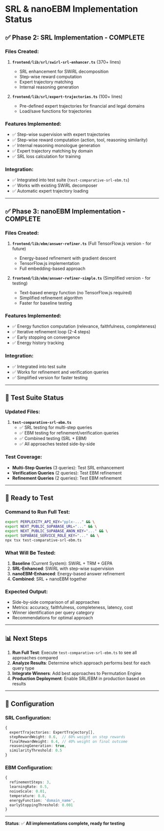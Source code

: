 # SRL & nanoEBM Implementation Status

## ✅ Phase 2: SRL Implementation - COMPLETE

### Files Created:
1. **`frontend/lib/srl/swirl-srl-enhancer.ts`** (370+ lines)
   - SRL enhancement for SWiRL decomposition
   - Step-wise reward computation
   - Expert trajectory matching
   - Internal reasoning generation

2. **`frontend/lib/srl/expert-trajectories.ts`** (100+ lines)
   - Pre-defined expert trajectories for financial and legal domains
   - Load/save functions for trajectories

### Features Implemented:
- ✅ Step-wise supervision with expert trajectories
- ✅ Step-wise reward computation (action, tool, reasoning similarity)
- ✅ Internal reasoning monologue generation
- ✅ Expert trajectory matching by domain
- ✅ SRL loss calculation for training

### Integration:
- ✅ Integrated into test suite (`test-comparative-srl-ebm.ts`)
- ✅ Works with existing SWiRL decomposer
- ✅ Automatic expert trajectory loading

---

## ✅ Phase 3: nanoEBM Implementation - COMPLETE

### Files Created:
1. **`frontend/lib/ebm/answer-refiner.ts`** (Full TensorFlow.js version - for future)
   - Energy-based refinement with gradient descent
   - TensorFlow.js implementation
   - Full embedding-based approach

2. **`frontend/lib/ebm/answer-refiner-simple.ts`** (Simplified version - for testing)
   - Text-based energy function (no TensorFlow.js required)
   - Simplified refinement algorithm
   - Faster for baseline testing

### Features Implemented:
- ✅ Energy function computation (relevance, faithfulness, completeness)
- ✅ Iterative refinement loop (2-4 steps)
- ✅ Early stopping on convergence
- ✅ Energy history tracking

### Integration:
- ✅ Integrated into test suite
- ✅ Works for refinement and verification queries
- ✅ Simplified version for faster testing

---

## 🧪 Test Suite Status

### Updated Files:
1. **`test-comparative-srl-ebm.ts`**
   - ✅ SRL testing for multi-step queries
   - ✅ EBM testing for refinement/verification queries
   - ✅ Combined testing (SRL + EBM)
   - ✅ All approaches tested side-by-side

### Test Coverage:
- **Multi-Step Queries** (3 queries): Test SRL enhancement
- **Verification Queries** (2 queries): Test EBM refinement
- **Refinement Queries** (2 queries): Test EBM refinement

---

## 🚀 Ready to Test

### Command to Run Full Test:
```bash
export PERPLEXITY_API_KEY="pplx-..." && \
export NEXT_PUBLIC_SUPABASE_URL="..." && \
export NEXT_PUBLIC_SUPABASE_ANON_KEY="..." && \
export SUPABASE_SERVICE_ROLE_KEY="..." && \
npx tsx test-comparative-srl-ebm.ts
```

### What Will Be Tested:
1. **Baseline** (Current System): SWiRL + TRM + GEPA
2. **SRL-Enhanced**: SWiRL with step-wise supervision
3. **nanoEBM-Enhanced**: Energy-based answer refinement
4. **Combined**: SRL + nanoEBM together

### Expected Output:
- Side-by-side comparison of all approaches
- Metrics: accuracy, faithfulness, completeness, latency, cost
- Winner identification per query category
- Recommendations for optimal approach

---

## 📊 Next Steps

1. **Run Full Test**: Execute `test-comparative-srl-ebm.ts` to see all approaches compared
2. **Analyze Results**: Determine which approach performs best for each query type
3. **Integrate Winners**: Add best approaches to Permutation Engine
4. **Production Deployment**: Enable SRL/EBM in production based on results

---

## 🔧 Configuration

### SRL Configuration:
```typescript
{
  expertTrajectories: ExpertTrajectory[],
  stepRewardWeight: 0.6,  // 60% weight on step rewards
  finalRewardWeight: 0.4, // 40% weight on final outcome
  reasoningGeneration: true,
  similarityThreshold: 0.5
}
```

### EBM Configuration:
```typescript
{
  refinementSteps: 3,
  learningRate: 0.5,
  noiseScale: 0.01,
  temperature: 0.8,
  energyFunction: 'domain_name',
  earlyStoppingThreshold: 0.001
}
```

---

**Status**: ✅ **All implementations complete, ready for testing**


